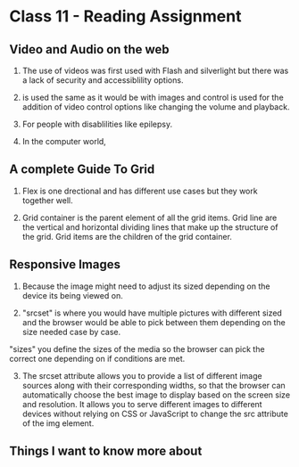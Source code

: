 # Class 11 - Reading Assignment

## Video and Audio on the web

1. The use of videos was first used with Flash and silverlight but there was a lack of security and accessiblility options.

2. <src> is used the same as it would be with images and control is used for the addition of video control options like changing the volume and playback.

3. For people with disablilities like epilepsy.

4. In the computer world, <audio> and <video> were best friends. Together they traveled there world creating unique experiences together creating media content for everyone to enjoy.

## A complete Guide To Grid

1. Flex is one drectional and has different use cases but they work together well.

2. Grid container is the parent element of all the grid items. Grid line are the vertical and horizontal dividing lines that make up the structure of the grid. Grid items are the children of the grid container.

## Responsive Images 

1. Because the image might need to adjust its sized depending on the device its being viewed on.

2. "srcset" is where you would have multiple pictures with different sized and the browser would be able to pick between them depending on the size needed case by case.

"sizes" you define the sizes of the media so the browser can pick the correct one depending on if conditions are met.

3. The srcset attribute allows you to provide a list of different image sources along with their corresponding widths, so that the browser can automatically choose the best image to display based on the screen size and resolution. It allows you to serve different images to different devices without relying on CSS or JavaScript to change the src attribute of the img element.

## Things I want to know more about

